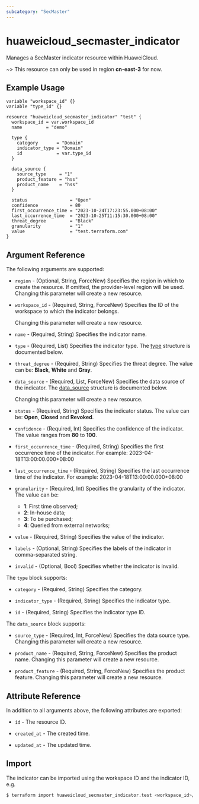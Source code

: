 ```yaml
---
subcategory: "SecMaster"
---
```


# huaweicloud_secmaster_indicator

Manages a SecMaster indicator resource within HuaweiCloud.

~> This resource can only be used in region **cn-east-3** for now.

## Example Usage

```hcl
variable "workspace_id" {}
variable "type_id" {}

resource "huaweicloud_secmaster_indicator" "test" {
  workspace_id = var.workspace_id
  name         = "demo"
  
  type {
    category       = "Domain"
    indicator_type = "Domain"
    id             = var.type_id
  }

  data_source {
    source_type     = "1"
    product_feature = "hss"
    product_name    = "hss"
  }

  status                = "Open"
  confidence            = 80
  first_occurrence_time = "2023-10-24T17:23:55.000+08:00"
  last_occurrence_time  = "2023-10-25T11:15:30.000+08:00"
  threat_degree         = "Black"
  granularity           = "1"
  value                 = "test.terraform.com"
}
```

## Argument Reference

The following arguments are supported:

* `region` - (Optional, String, ForceNew) Specifies the region in which to create the resource.
  If omitted, the provider-level region will be used. Changing this parameter will create a new resource.

* `workspace_id` - (Required, String, ForceNew) Specifies the ID of the workspace to which the indicator belongs.

  Changing this parameter will create a new resource.

* `name` - (Required, String) Specifies the indicator name.

* `type` - (Required, List) Specifies the indicator type.
  The [type](#Indicator_IndicatorType) structure is documented below.

* `threat_degree` - (Required, String) Specifies the threat degree.
  The value can be: **Black**, **White** and **Gray**.

* `data_source` - (Required, List, ForceNew) Specifies the data source of the indicator.
  The [data_source](#Indicator_DataSource) structure is documented below.

  Changing this parameter will create a new resource.

* `status` - (Required, String) Specifies the indicator status.
  The value can be: **Open**, **Closed** and **Revoked**.

* `confidence` - (Required, Int) Specifies the confidence of the indicator.
  The value ranges from **80** to **100**.

* `first_occurrence_time` - (Required, String) Specifies the first occurrence time of the indicator.
  For example: 2023-04-18T13:00:00.000+08:00

* `last_occurrence_time` - (Required, String) Specifies the last occurrence time of the indicator.
  For example: 2023-04-18T13:00:00.000+08:00

* `granularity` - (Required, Int) Specifies the granularity of the indicator.
  The value can be:
  + **1**: First time observed;
  + **2**: In-house data;
  + **3**: To be purchased;
  + **4**: Queried from external networks;

* `value` - (Required, String) Specifies the value of the indicator.

* `labels` - (Optional, String) Specifies the labels of the indicator in comma-separated string.

* `invalid` - (Optional, Bool) Specifies whether the indicator is invalid.

<a name="Indicator_IndicatorType"></a>
The `type` block supports:

* `category` - (Required, String) Specifies the category.

* `indicator_type` - (Required, String) Specifies the indicator type.

* `id` - (Required, String) Specifies the indicator type ID.

<a name="Indicator_DataSource"></a>
The `data_source` block supports:

* `source_type` - (Required, Int, ForceNew) Specifies the data source type.
  Changing this parameter will create a new resource.

* `product_name` - (Required, String, ForceNew) Specifies the product name.
  Changing this parameter will create a new resource.

* `product_feature` - (Required, String, ForceNew) Specifies the product feature.
  Changing this parameter will create a new resource.

## Attribute Reference

In addition to all arguments above, the following attributes are exported:

* `id` - The resource ID.

* `created_at` - The created time.

* `updated_at` - The updated time.

## Import

The indicator can be imported using the workspace ID and the indicator ID, e.g.

```bash
$ terraform import huaweicloud_secmaster_indicator.test <workspace_id>/<id>
```
